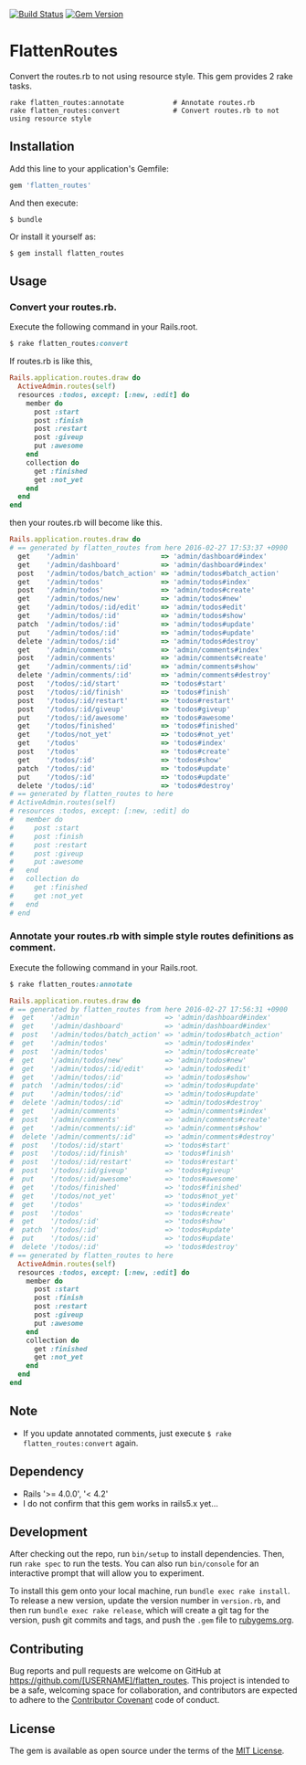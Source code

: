 [![Build Status](https://travis-ci.org/serihiro/flatten_routes.svg?branch=master)](https://travis-ci.org/serihiro/flatten_routes)
[![Gem Version](https://badge.fury.io/rb/flatten_routes.svg)](https://badge.fury.io/rb/flatten_routes)

# FlattenRoutes

Convert the routes.rb to not using resource style.
This gem provides 2 rake tasks.

```
rake flatten_routes:annotate            # Annotate routes.rb
rake flatten_routes:convert             # Convert routes.rb to not using resource style
```

## Installation

Add this line to your application's Gemfile:

```ruby
gem 'flatten_routes'
```

And then execute:

    $ bundle

Or install it yourself as:

    $ gem install flatten_routes

## Usage

### Convert your routes.rb.

Execute the following command in your Rails.root.

```ruby
$ rake flatten_routes:convert
```

If routes.rb is like this,

```ruby
Rails.application.routes.draw do
  ActiveAdmin.routes(self)
  resources :todos, except: [:new, :edit] do
    member do
      post :start
      post :finish
      post :restart
      post :giveup
      put :awesome
    end
    collection do
      get :finished
      get :not_yet
    end
  end
end
```

then your routes.rb will become like this.

```ruby
Rails.application.routes.draw do
# == generated by flatten_routes from here 2016-02-27 17:53:37 +0900
  get    '/admin'                    => 'admin/dashboard#index'
  get    '/admin/dashboard'          => 'admin/dashboard#index'
  post   '/admin/todos/batch_action' => 'admin/todos#batch_action'
  get    '/admin/todos'              => 'admin/todos#index'
  post   '/admin/todos'              => 'admin/todos#create'
  get    '/admin/todos/new'          => 'admin/todos#new'
  get    '/admin/todos/:id/edit'     => 'admin/todos#edit'
  get    '/admin/todos/:id'          => 'admin/todos#show'
  patch  '/admin/todos/:id'          => 'admin/todos#update'
  put    '/admin/todos/:id'          => 'admin/todos#update'
  delete '/admin/todos/:id'          => 'admin/todos#destroy'
  get    '/admin/comments'           => 'admin/comments#index'
  post   '/admin/comments'           => 'admin/comments#create'
  get    '/admin/comments/:id'       => 'admin/comments#show'
  delete '/admin/comments/:id'       => 'admin/comments#destroy'
  post   '/todos/:id/start'          => 'todos#start'
  post   '/todos/:id/finish'         => 'todos#finish'
  post   '/todos/:id/restart'        => 'todos#restart'
  post   '/todos/:id/giveup'         => 'todos#giveup'
  put    '/todos/:id/awesome'        => 'todos#awesome'
  get    '/todos/finished'           => 'todos#finished'
  get    '/todos/not_yet'            => 'todos#not_yet'
  get    '/todos'                    => 'todos#index'
  post   '/todos'                    => 'todos#create'
  get    '/todos/:id'                => 'todos#show'
  patch  '/todos/:id'                => 'todos#update'
  put    '/todos/:id'                => 'todos#update'
  delete '/todos/:id'                => 'todos#destroy'
# == generated by flatten_routes to here
# ActiveAdmin.routes(self)
# resources :todos, except: [:new, :edit] do
#   member do
#     post :start
#     post :finish
#     post :restart
#     post :giveup
#     put :awesome
#   end
#   collection do
#     get :finished
#     get :not_yet
#   end
# end
```

### Annotate your routes.rb with simple style routes definitions as comment.

Execute the following command in your Rails.root.

```ruby
$ rake flatten_routes:annotate
```

```ruby
Rails.application.routes.draw do
# == generated by flatten_routes from here 2016-02-27 17:56:31 +0900
#  get    '/admin'                    => 'admin/dashboard#index'
#  get    '/admin/dashboard'          => 'admin/dashboard#index'
#  post   '/admin/todos/batch_action' => 'admin/todos#batch_action'
#  get    '/admin/todos'              => 'admin/todos#index'
#  post   '/admin/todos'              => 'admin/todos#create'
#  get    '/admin/todos/new'          => 'admin/todos#new'
#  get    '/admin/todos/:id/edit'     => 'admin/todos#edit'
#  get    '/admin/todos/:id'          => 'admin/todos#show'
#  patch  '/admin/todos/:id'          => 'admin/todos#update'
#  put    '/admin/todos/:id'          => 'admin/todos#update'
#  delete '/admin/todos/:id'          => 'admin/todos#destroy'
#  get    '/admin/comments'           => 'admin/comments#index'
#  post   '/admin/comments'           => 'admin/comments#create'
#  get    '/admin/comments/:id'       => 'admin/comments#show'
#  delete '/admin/comments/:id'       => 'admin/comments#destroy'
#  post   '/todos/:id/start'          => 'todos#start'
#  post   '/todos/:id/finish'         => 'todos#finish'
#  post   '/todos/:id/restart'        => 'todos#restart'
#  post   '/todos/:id/giveup'         => 'todos#giveup'
#  put    '/todos/:id/awesome'        => 'todos#awesome'
#  get    '/todos/finished'           => 'todos#finished'
#  get    '/todos/not_yet'            => 'todos#not_yet'
#  get    '/todos'                    => 'todos#index'
#  post   '/todos'                    => 'todos#create'
#  get    '/todos/:id'                => 'todos#show'
#  patch  '/todos/:id'                => 'todos#update'
#  put    '/todos/:id'                => 'todos#update'
#  delete '/todos/:id'                => 'todos#destroy'
# == generated by flatten_routes to here
  ActiveAdmin.routes(self)
  resources :todos, except: [:new, :edit] do
    member do
      post :start
      post :finish
      post :restart
      post :giveup
      put :awesome
    end
    collection do
      get :finished
      get :not_yet
    end
  end
end
```

## Note
* If you update annotated comments, just execute `$ rake flatten_routes:convert` again.


## Dependency
* Rails '>= 4.0.0', '< 4.2'
* I do not confirm that this gem works in rails5.x yet...

## Development

After checking out the repo, run `bin/setup` to install dependencies. Then, run `rake spec` to run the tests. You can also run `bin/console` for an interactive prompt that will allow you to experiment.

To install this gem onto your local machine, run `bundle exec rake install`. To release a new version, update the version number in `version.rb`, and then run `bundle exec rake release`, which will create a git tag for the version, push git commits and tags, and push the `.gem` file to [rubygems.org](https://rubygems.org).

## Contributing

Bug reports and pull requests are welcome on GitHub at https://github.com/[USERNAME]/flatten_routes. This project is intended to be a safe, welcoming space for collaboration, and contributors are expected to adhere to the [Contributor Covenant](http://contributor-covenant.org) code of conduct.


## License

The gem is available as open source under the terms of the [MIT License](http://opensource.org/licenses/MIT).

